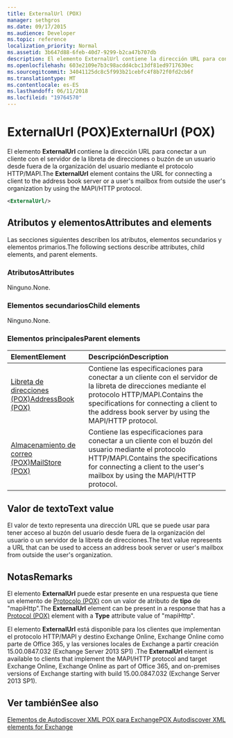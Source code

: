 ```yaml
---
title: ExternalUrl (POX)
manager: sethgros
ms.date: 09/17/2015
ms.audience: Developer
ms.topic: reference
localization_priority: Normal
ms.assetid: 3b647d88-6feb-40d7-9299-b2ca47b707db
description: El elemento ExternalUrl contiene la dirección URL para conectar a un cliente con el servidor de la libreta de direcciones o buzón de un usuario desde fuera de la organización del usuario mediante el protocolo HTTP/MAPI.
ms.openlocfilehash: 603e2109e7b3c98acdd4cbc13df81ed9717630ec
ms.sourcegitcommit: 34041125dc8c5f993b21cebfc4f8b72f0fd2cb6f
ms.translationtype: MT
ms.contentlocale: es-ES
ms.lasthandoff: 06/11/2018
ms.locfileid: "19764570"
---
```

# <a name="externalurl-pox"></a><span data-ttu-id="919cb-103">ExternalUrl (POX)</span><span class="sxs-lookup"><span data-stu-id="919cb-103">ExternalUrl (POX)</span></span>

<span data-ttu-id="919cb-104">El elemento **ExternalUrl** contiene la dirección URL para conectar a un cliente con el servidor de la libreta de direcciones o buzón de un usuario desde fuera de la organización del usuario mediante el protocolo HTTP/MAPI.</span><span class="sxs-lookup"><span data-stu-id="919cb-104">The **ExternalUrl** element contains the URL for connecting a client to the address book server or a user's mailbox from outside the user's organization by using the MAPI/HTTP protocol.</span></span> 
  
```XML
<ExternalUrl/>
```

## <a name="attributes-and-elements"></a><span data-ttu-id="919cb-105">Atributos y elementos</span><span class="sxs-lookup"><span data-stu-id="919cb-105">Attributes and elements</span></span>

<span data-ttu-id="919cb-106">Las secciones siguientes describen los atributos, elementos secundarios y elementos primarios.</span><span class="sxs-lookup"><span data-stu-id="919cb-106">The following sections describe attributes, child elements, and parent elements.</span></span>
  
### <a name="attributes"></a><span data-ttu-id="919cb-107">Atributos</span><span class="sxs-lookup"><span data-stu-id="919cb-107">Attributes</span></span>

<span data-ttu-id="919cb-108">Ninguno.</span><span class="sxs-lookup"><span data-stu-id="919cb-108">None.</span></span>
  
### <a name="child-elements"></a><span data-ttu-id="919cb-109">Elementos secundarios</span><span class="sxs-lookup"><span data-stu-id="919cb-109">Child elements</span></span>

<span data-ttu-id="919cb-110">Ninguno.</span><span class="sxs-lookup"><span data-stu-id="919cb-110">None.</span></span>
  
### <a name="parent-elements"></a><span data-ttu-id="919cb-111">Elementos principales</span><span class="sxs-lookup"><span data-stu-id="919cb-111">Parent elements</span></span>

|<span data-ttu-id="919cb-112">**Element**</span><span class="sxs-lookup"><span data-stu-id="919cb-112">**Element**</span></span>|<span data-ttu-id="919cb-113">**Descripción**</span><span class="sxs-lookup"><span data-stu-id="919cb-113">**Description**</span></span>|
|:-----|:-----|
|[<span data-ttu-id="919cb-114">Libreta de direcciones (POX)</span><span class="sxs-lookup"><span data-stu-id="919cb-114">AddressBook (POX)</span></span>](addressbook-pox.md) <br/> |<span data-ttu-id="919cb-115">Contiene las especificaciones para conectar a un cliente con el servidor de la libreta de direcciones mediante el protocolo HTTP/MAPI.</span><span class="sxs-lookup"><span data-stu-id="919cb-115">Contains the specifications for connecting a client to the address book server by using the MAPI/HTTP protocol.</span></span>  <br/> |
|[<span data-ttu-id="919cb-116">Almacenamiento de correo (POX)</span><span class="sxs-lookup"><span data-stu-id="919cb-116">MailStore (POX)</span></span>](mailstore-pox.md) <br/> |<span data-ttu-id="919cb-117">Contiene las especificaciones para conectar a un cliente con el buzón del usuario mediante el protocolo HTTP/MAPI.</span><span class="sxs-lookup"><span data-stu-id="919cb-117">Contains the specifications for connecting a client to the user's mailbox by using the MAPI/HTTP protocol.</span></span>  <br/> |
   
## <a name="text-value"></a><span data-ttu-id="919cb-118">Valor de texto</span><span class="sxs-lookup"><span data-stu-id="919cb-118">Text value</span></span>

<span data-ttu-id="919cb-119">El valor de texto representa una dirección URL que se puede usar para tener acceso al buzón del usuario desde fuera de la organización del usuario o un servidor de la libreta de direcciones.</span><span class="sxs-lookup"><span data-stu-id="919cb-119">The text value represents a URL that can be used to access an address book server or user's mailbox from outside the user's organization.</span></span>
  
## <a name="remarks"></a><span data-ttu-id="919cb-120">Notas</span><span class="sxs-lookup"><span data-stu-id="919cb-120">Remarks</span></span>

<span data-ttu-id="919cb-121">El elemento **ExternalUrl** puede estar presente en una respuesta que tiene un elemento de [Protocolo (POX)](protocol-pox.md) con un valor de atributo de **tipo** de "mapiHttp".</span><span class="sxs-lookup"><span data-stu-id="919cb-121">The **ExternalUrl** element can be present in a response that has a [Protocol (POX)](protocol-pox.md) element with a **Type** attribute value of "mapiHttp".</span></span> 
  
<span data-ttu-id="919cb-122">El elemento **ExternalUrl** está disponible para los clientes que implementan el protocolo HTTP/MAPI y destino Exchange Online, Exchange Online como parte de Office 365, y las versiones locales de Exchange a partir creación 15.00.0847.032 (Exchange Server 2013 SP1) .</span><span class="sxs-lookup"><span data-stu-id="919cb-122">The **ExternalUrl** element is available to clients that implement the MAPI/HTTP protocol and target Exchange Online, Exchange Online as part of Office 365, and on-premises versions of Exchange starting with build 15.00.0847.032 (Exchange Server 2013 SP1).</span></span> 
  
## <a name="see-also"></a><span data-ttu-id="919cb-123">Ver también</span><span class="sxs-lookup"><span data-stu-id="919cb-123">See also</span></span>



[<span data-ttu-id="919cb-124">Elementos de Autodiscover XML POX para Exchange</span><span class="sxs-lookup"><span data-stu-id="919cb-124">POX Autodiscover XML elements for Exchange</span></span>](pox-autodiscover-xml-elements-for-exchange.md)

